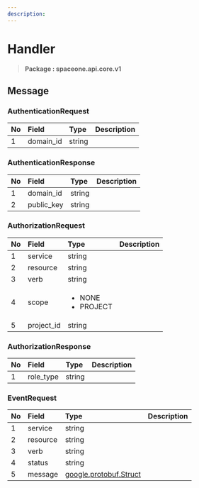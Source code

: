 ```yaml
---
description:  
---
```

# Handler

>  **Package : spaceone.api.core.v1**

## 

## Message

### AuthenticationRequest
| No | Field | Type |  Description |
| :--- | :--- | :--- | :--- |
| 1 | domain_id |string| |

### AuthenticationResponse
| No | Field | Type |  Description |
| :--- | :--- | :--- | :--- |
| 1 | domain_id |string| |
| 2 | public_key |string| |

### AuthorizationRequest
<table>
  <thead>
    <tr>
      <th style="text-align:left">No</th>
      <th style="text-align:left">Field</th>
      <th style="text-align:left">Type</th>
      <th style="text-align:left">Description</th>
    </tr>
  </thead>
  <tbody>
    <tr>
      <td style="text-align:left">1</td>
      <td style="text-align:left">service</td>
      <td style="text-align:left">string</td>
<td style="text-align:left"></td>

   </tr>
    <tr>
      <td style="text-align:left">2</td>
      <td style="text-align:left">resource</td>
      <td style="text-align:left">string</td>
<td style="text-align:left"></td>

   </tr>
    <tr>
      <td style="text-align:left">3</td>
      <td style="text-align:left">verb</td>
      <td style="text-align:left">string</td>
<td style="text-align:left"></td>

   </tr>
    <tr>
      <td style="text-align:left">4</td>
      <td style="text-align:left">scope</td>
      <td style="text-align:left"><ul>
          	<li>NONE</li>
          	<li>PROJECT</li>
        </ul></td>
<td style="text-align:left"></td>

   </tr>
    <tr>
      <td style="text-align:left">5</td>
      <td style="text-align:left">project_id</td>
      <td style="text-align:left">string</td>
<td style="text-align:left"></td>

   </tr>
  </tbody>
</table>



### AuthorizationResponse
| No | Field | Type |  Description |
| :--- | :--- | :--- | :--- |
| 1 | role_type |string| |

### EventRequest
| No | Field | Type |  Description |
| :--- | :--- | :--- | :--- |
| 1 | service |string| |
| 2 | resource |string| |
| 3 | verb |string| |
| 4 | status |string| |
| 5 | message |[google.protobuf.Struct](https://github.com/protocolbuffers/protobuf/blob/master/src/google/protobuf/struct.proto)| |
